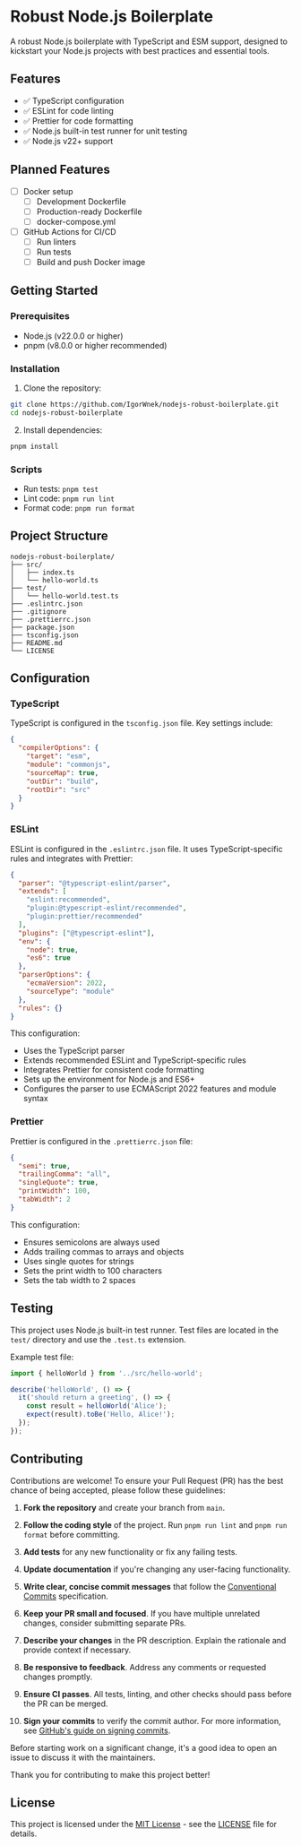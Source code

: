 # Robust Node.js Boilerplate

A robust Node.js boilerplate with TypeScript and ESM support, designed to kickstart your Node.js projects with best practices and essential tools.

## Features

- ✅ TypeScript configuration
- ✅ ESLint for code linting
- ✅ Prettier for code formatting
- ✅ Node.js built-in test runner for unit testing
- ✅ Node.js v22+ support

## Planned Features

- [ ] Docker setup
  - [ ] Development Dockerfile
  - [ ] Production-ready Dockerfile
  - [ ] docker-compose.yml
- [ ] GitHub Actions for CI/CD
  - [ ] Run linters
  - [ ] Run tests
  - [ ] Build and push Docker image

## Getting Started

### Prerequisites

- Node.js (v22.0.0 or higher)
- pnpm (v8.0.0 or higher recommended)

### Installation

1. Clone the repository:

```bash
git clone https://github.com/IgorWnek/nodejs-robust-boilerplate.git
cd nodejs-robust-boilerplate
```

2. Install dependencies:

```bash
pnpm install
```

### Scripts

- Run tests: `pnpm test`
- Lint code: `pnpm run lint`
- Format code: `pnpm run format`

## Project Structure

```text
nodejs-robust-boilerplate/
├── src/
│   ├── index.ts
│   └── hello-world.ts
├── test/
│   └── hello-world.test.ts
├── .eslintrc.json
├── .gitignore
├── .prettierrc.json
├── package.json
├── tsconfig.json
├── README.md
└── LICENSE
```

## Configuration

### TypeScript

TypeScript is configured in the `tsconfig.json` file. Key settings include:

```json:tsconfig.json
{
  "compilerOptions": {
    "target": "esm",
    "module": "commonjs",
    "sourceMap": true,
    "outDir": "build",
    "rootDir": "src"
  }
}
```

### ESLint

ESLint is configured in the `.eslintrc.json` file. It uses TypeScript-specific rules and integrates with Prettier:

```json:.eslintrc.json
{
  "parser": "@typescript-eslint/parser",
  "extends": [
    "eslint:recommended",
    "plugin:@typescript-eslint/recommended",
    "plugin:prettier/recommended"
  ],
  "plugins": ["@typescript-eslint"],
  "env": {
    "node": true,
    "es6": true
  },
  "parserOptions": {
    "ecmaVersion": 2022,
    "sourceType": "module"
  },
  "rules": {}
}
```

This configuration:

- Uses the TypeScript parser
- Extends recommended ESLint and TypeScript-specific rules
- Integrates Prettier for consistent code formatting
- Sets up the environment for Node.js and ES6+
- Configures the parser to use ECMAScript 2022 features and module syntax

### Prettier

Prettier is configured in the `.prettierrc.json` file:

```json:.prettierrc.json
{
  "semi": true,
  "trailingComma": "all",
  "singleQuote": true,
  "printWidth": 100,
  "tabWidth": 2
}
```

This configuration:

- Ensures semicolons are always used
- Adds trailing commas to arrays and objects
- Uses single quotes for strings
- Sets the print width to 100 characters
- Sets the tab width to 2 spaces

## Testing

This project uses Node.js built-in test runner. Test files are located in the `test/` directory and use the `.test.ts` extension.

Example test file:

```typescript:test/hello-world.test.ts
import { helloWorld } from '../src/hello-world';

describe('helloWorld', () => {
  it('should return a greeting', () => {
    const result = helloWorld('Alice');
    expect(result).toBe('Hello, Alice!');
  });
});
```

## Contributing

Contributions are welcome! To ensure your Pull Request (PR) has the best chance of being accepted, please follow these guidelines:

1. **Fork the repository** and create your branch from `main`.

2. **Follow the coding style** of the project. Run `pnpm run lint` and `pnpm run format` before committing.

3. **Add tests** for any new functionality or fix any failing tests.

4. **Update documentation** if you're changing any user-facing functionality.

5. **Write clear, concise commit messages** that follow the [Conventional Commits](https://www.conventionalcommits.org/) specification.

6. **Keep your PR small and focused**. If you have multiple unrelated changes, consider submitting separate PRs.

7. **Describe your changes** in the PR description. Explain the rationale and provide context if necessary.

8. **Be responsive to feedback**. Address any comments or requested changes promptly.

9. **Ensure CI passes**. All tests, linting, and other checks should pass before the PR can be merged.

10. **Sign your commits** to verify the commit author. For more information, see [GitHub's guide on signing commits](https://docs.github.com/en/authentication/managing-commit-signature-verification/signing-commits).

Before starting work on a significant change, it's a good idea to open an issue to discuss it with the maintainers.

Thank you for contributing to make this project better!

## License

This project is licensed under the [MIT License](LICENSE) - see the [LICENSE](LICENSE) file for details.
